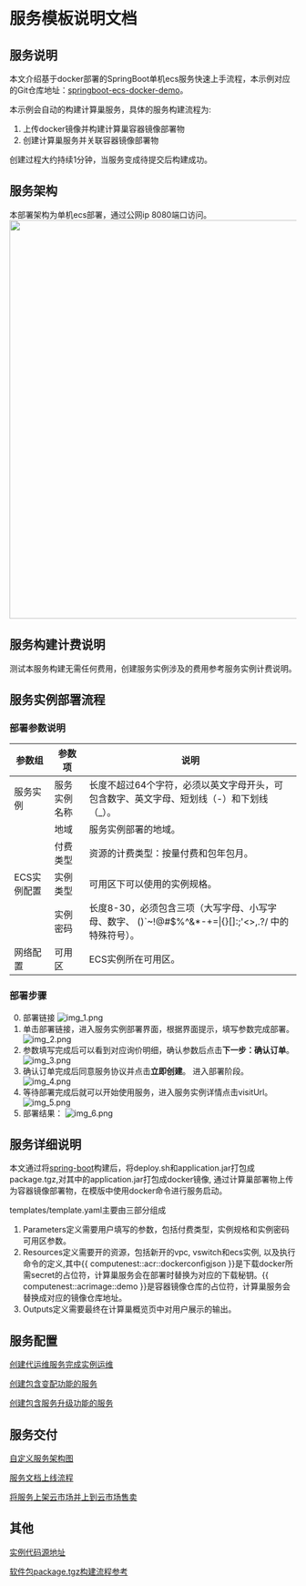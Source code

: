 # 服务模板说明文档

## 服务说明

本文介绍基于docker部署的SpringBoot单机ecs服务快速上手流程，本示例对应的Git仓库地址：[springboot-ecs-docker-demo](https://github.com/aliyun-computenest/springboot-ecs-docker-demo)。

本示例会自动的构建计算巢服务，具体的服务构建流程为:

1. 上传docker镜像并构建计算巢容器镜像部署物
2. 创建计算巢服务并关联容器镜像部署物

创建过程大约持续1分钟，当服务变成待提交后构建成功。

## 服务架构

本部署架构为单机ecs部署，通过公网ip 8080端口访问。
<img height="700" src="img.png" width="1500" align="bottom"/>

## 服务构建计费说明

测试本服务构建无需任何费用，创建服务实例涉及的费用参考服务实例计费说明。

## 服务实例部署流程

### 部署参数说明

| 参数组         | 参数项    | 说明                                                                      |
|-------------|--------|-------------------------------------------------------------------------|
| 服务实例        | 服务实例名称 | 长度不超过64个字符，必须以英文字母开头，可包含数字、英文字母、短划线（-）和下划线（_）。                          |
|             | 地域     | 服务实例部署的地域。                                                              |
|             | 付费类型   | 资源的计费类型：按量付费和包年包月。                                                      |
| ECS实例配置  | 实例类型   | 可用区下可以使用的实例规格。                                                          |
|              | 实例密码   | 长度8-30，必须包含三项（大写字母、小写字母、数字、 ()`~!@#$%^&*-+=&#124;{}[]:;'<>,.?/ 中的特殊符号）。 |
| 网络配置        | 可用区    | ECS实例所在可用区。                                                             |

### 部署步骤

0. 部署链接
![img_1.png](img_1.png)
1. 单击部署链接，进入服务实例部署界面，根据界面提示，填写参数完成部署。
![img_2.png](img_2.png)
2. 参数填写完成后可以看到对应询价明细，确认参数后点击**下一步：确认订单**。
![img_3.png](img_3.png)
3. 确认订单完成后同意服务协议并点击**立即创建**。
   进入部署阶段。
![img_4.png](img_4.png)
4. 等待部署完成后就可以开始使用服务，进入服务实例详情点击visitUrl。
![img_5.png](img_5.png)
5. 部署结果：
![img_6.png](img_6.png)

## 服务详细说明

本文通过将[spring-boot](https://atomgit.com/flow-example/spring-boot)构建后，将deploy.sh和application.jar打包成package.tgz,对其中的application.jar打包成docker镜像,
通过计算巢部署物上传为容器镜像部署物，在模版中使用docker命令进行服务启动。

templates/template.yaml主要由三部分组成
1. Parameters定义需要用户填写的参数，包括付费类型，实例规格和实例密码可用区参数。
2. Resources定义需要开的资源，包括新开的vpc, vswitch和ecs实例, 以及执行命令的定义,其中{{ computenest::acr::dockerconfigjson }}是下载docker所需secret的占位符，计算巢服务会在部署时替换为对应的下载秘钥。{{ computenest::acrimage::demo }}是容器镜像仓库的占位符，计算巢服务会替换成对应的镜像仓库地址。
3. Outputs定义需要最终在计算巢概览页中对用户展示的输出。

## 服务配置

[创建代运维服务完成实例运维](https://help.aliyun.com/zh/compute-nest/create-a-hosted-operations-and-maintenance-service?spm=a2c4g.11186623.0.i24#task-2167552])

[创建包含变配功能的服务](https://help.aliyun.com/zh/compute-nest/use-cases/create-a-service-that-supports-specification-changes-and-change-the-specifications-of-a-service-instance?spm=a2c4g.11186623.0.i3])

[创建包含服务升级功能的服务](https://help.aliyun.com/zh/compute-nest/upgrade-a-service-instance?spm=a2c4g.11186623.0.i17#task-2236803)

## 服务交付

[自定义服务架构图](https://help.aliyun.com/zh/compute-nest/customize-a-service-architecture?spm=a2c4g.11186623.0.0.56e736bfyUdlFm])

[服务文档上线流程](https://help.aliyun.com/zh/compute-nest/use-cases/publish-documents-to-compute-nest?spm=a2c4g.313309.0.i0])

[将服务上架云市场并上到云市场售卖](https://help.aliyun.com/zh/compute-nest/publish-a-service-to-alibaba-cloud-marketplace?spm=a2c4g.11186623.0.i7])

## 其他

[实例代码源地址](https://atomgit.com/flow-example/spring-boot)

[软件包package.tgz构建流程参考](https://help.aliyun.com/document_detail/153848.html)